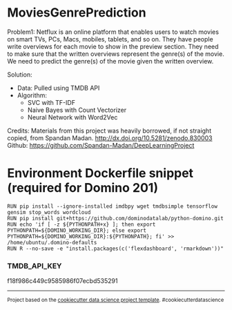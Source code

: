MoviesGenrePrediction
==============================

Problem1: 
Netflux is an online platform that enables users to watch movies on smart TVs, PCs, Macs, mobiles, tablets, and so on. They have people write overviews for each movie to show in the preview section. They need to make sure that the written overviews represent the genre(s) of the movie.
We need to predict the genre(s) of the movie given the written overview.


Solution:
- Data: Pulled using TMDB API
- Algorithm:
  - SVC with TF-IDF
  - Naive Bayes with Count Vectorizer
  - Neural Network with Word2Vec

Credits:
Materials from this project was heavily borrowed, if not straight copied, from Spandan Madan. http://dx.doi.org/10.5281/zenodo.830003 
Github: https://github.com/Spandan-Madan/DeepLearningProject

# Environment Dockerfile snippet (required for Domino 201)
```
RUN pip install --ignore-installed imdbpy wget tmdbsimple tensorflow gensim stop_words wordcloud
RUN pip install git+https://github.com/dominodatalab/python-domino.git
RUN echo 'if [ -z ${PYTHONPATH+x} ]; then export PYTHONPATH=${DOMINO_WORKING_DIR}; else export PYTHONPATH=${DOMINO_WORKING_DIR}:${PYTHONPATH}; fi' >> /home/ubuntu/.domino-defaults
RUN R --no-save -e "install.packages(c('flexdashboard', 'rmarkdown'))"
```

### TMDB_API_KEY
f18f986c449c9585986f07ecbd535291


--------

<p><small>Project based on the <a target="_blank" href="https://drivendata.github.io/cookiecutter-data-science/">cookiecutter data science project template</a>. #cookiecutterdatascience</small></p>
